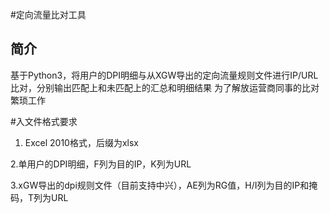 #定向流量比对工具
## 简介
基于Python3，将用户的DPI明细与从XGW导出的定向流量规则文件进行IP/URL比对，分别输出匹配上和未匹配上的汇总和明细结果
为了解放运营商同事的比对繁琐工作

#入文件格式要求
1. Excel 2010格式，后缀为xlsx

2.单用户的DPI明细，F列为目的IP，K列为URL

3.xGW导出的dpi规则文件（目前支持中兴），AE列为RG值，H/I列为目的IP和掩码，T列为URL
